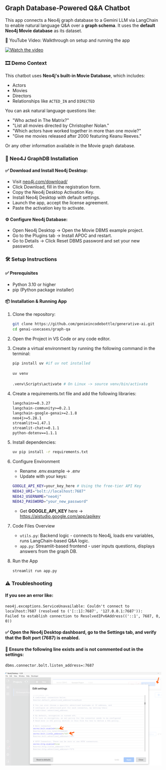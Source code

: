 ## Graph Database-Powered Q&A Chatbot

This app connects a Neo4j graph database to a Gemini LLM via LangChain to enable natural language Q&A over a **graph schema**. It uses the **default Neo4j Movie database** as its dataset.

🎥 YouTube Video:  Walkthrough on setup and running the app

[![Watch the video](https://img.youtube.com/vi/PJTxPW5He7w/0.jpg)](https://www.youtube.com/watch?v=PJTxPW5He7w)

### 🎞️ Demo Context

This chatbot uses **Neo4j's built-in Movie Database**, which includes:
- Actors
- Movies
- Directors
- Relationships like `ACTED_IN` and `DIRECTED`

You can ask natural language questions like:
- "Who acted in The Matrix?"
- "List all movies directed by Christopher Nolan."
- "Which actors have worked together in more than one movie?"
- "Give me movies released after 2000 featuring Keanu Reeves."

Or any other information available in the Movie graph database. 

### 🔧 Neo4J GraphDB Installation

#### ✅ Download and Install Neo4j Desktop:
- Visit [neo4j.com/download/](https://neo4j.com/download/)
- Click Download, fill in the registration form.
- Copy the Neo4j Desktop Activation Key.
- Install Neo4j Desktop with default settings.
- Launch the app, accept the license agreement.
- Paste the activation key to activate.

#### ⚙️ Configure Neo4j Database:
- Open Neo4j Desktop → Open the Movie DBMS example project.
- Go to the Plugins tab → Install APOC and restart.
- Go to Details → Click Reset DBMS password and set your new password.

### 🛠️ Setup Instructions

#### ✅ Prerequisites
   - Python 3.10 or higher
   - pip (Python package installer)

#### 📦 Installation & Running App
   1. Clone the repository:
      ```bash
      git clone https://github.com/genieincodebottle/generative-ai.git
      cd genai-usecases/graph-qa
      ```
   2. Open the Project in VS Code or any code editor.
   3. Create a virtual environment by running the following command in the terminal:
      ```bash
      pip install uv #if uv not installed
      
      uv venv
      
      .venv\Scripts\activate # On Linux -> source venv/bin/activate
      ```
   4. Create a requirements.txt file and add the following libraries:
      ```
      langchain>=0.3.27
      langchain-community>=0.2.1
      langchain-google-genai>=2.1.8
      neo4j>=5.28.1
      streamlit>=1.47.1
      streamlit-chat>=0.1.1
      python-dotenv==1.1.1
      ```
   5. Install dependencies:
      ```bash
      uv pip install -r requirements.txt
      ```
   6. Configure Environment
      * Rename .env.example → .env
      * Update with your keys:

      ```bash
      GOOGLE_API_KEY=your_key_here # Using the free-tier API Key
      NEO4J_URI="bolt://localhost:7687"
      NEO4J_USERNAME="neo4j"
      NEO4J_PASSWORD="your_new_password"
      ```
      * Get **GOOGLE_API_KEY** here -> https://aistudio.google.com/app/apikey
   7. Code Files Overview
      * `utils.py`: Backend logic - connects to Neo4j, loads env variables, runs LangChain-based Q&A logic.
      * `app.py`: Streamlit-based frontend - user inputs questions, displays answers from the graph DB.
   9. Run the App
   
      `streamlit run app.py`

### ⚠️ Troubleshooting

#### If you see an error like:
```
neo4j.exceptions.ServiceUnavailable: Couldn't connect to localhost:7687 (resolved to ('[::1]:7687', '127.0.0.1:7687')):  
Failed to establish connection to ResolvedIPv6Address(('::1', 7687, 0, 0))
```

#### ✅ Open the Neo4j Desktop dashboard, go to the Settings tab, and verify that the Bolt port (7687) is enabled.

#### 📌 Ensure the following line exists and is not commented out in the settings:
```
dbms.connector.bolt.listen_address=:7687
```

![alt text](img/troubleshoot.png)
